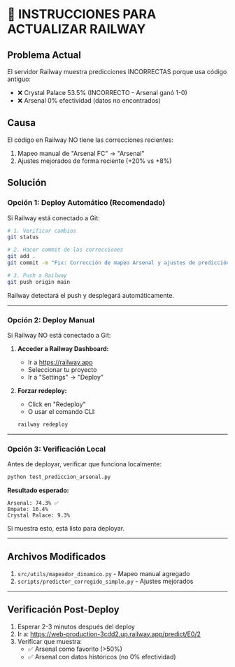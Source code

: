 # 🔧 INSTRUCCIONES PARA ACTUALIZAR RAILWAY

## Problema Actual
El servidor Railway muestra predicciones INCORRECTAS porque usa código antiguo:
- ❌ Crystal Palace 53.5% (INCORRECTO - Arsenal ganó 1-0)
- ❌ Arsenal 0% efectividad (datos no encontrados)

## Causa
El código en Railway NO tiene las correcciones recientes:
1. Mapeo manual de "Arsenal FC" → "Arsenal"
2. Ajustes mejorados de forma reciente (+20% vs +8%)

## Solución

### Opción 1: Deploy Automático (Recomendado)
Si Railway está conectado a Git:

```bash
# 1. Verificar cambios
git status

# 2. Hacer commit de las correcciones
git add .
git commit -m "Fix: Corrección de mapeo Arsenal y ajustes de predicción"

# 3. Push a Railway
git push origin main
```

Railway detectará el push y desplegará automáticamente.

---

### Opción 2: Deploy Manual
Si Railway NO está conectado a Git:

1. **Acceder a Railway Dashboard:**
   - Ir a https://railway.app
   - Seleccionar tu proyecto
   - Ir a "Settings" → "Deploy"

2. **Forzar redeploy:**
   - Click en "Redeploy"
   - O usar el comando CLI:
   ```bash
   railway redeploy
   ```

---

### Opción 3: Verificación Local
Antes de deployar, verificar que funciona localmente:

```bash
python test_prediccion_arsenal.py
```

**Resultado esperado:**
```
Arsenal: 74.3% ✅
Empate: 16.4%
Crystal Palace: 9.3%
```

Si muestra esto, está listo para deployar.

---

## Archivos Modificados
1. `src/utils/mapeador_dinamico.py` - Mapeo manual agregado
2. `scripts/predictor_corregido_simple.py` - Ajustes mejorados

---

## Verificación Post-Deploy
1. Esperar 2-3 minutos después del deploy
2. Ir a: https://web-production-3cdd2.up.railway.app/predict/E0/2
3. Verificar que muestra:
   - ✅ Arsenal como favorito (>50%)
   - ✅ Arsenal con datos históricos (no 0% efectividad)
